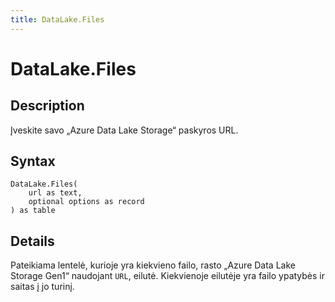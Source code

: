 ```yaml
---
title: DataLake.Files
---
```


# DataLake.Files


## Description

Įveskite savo „Azure Data Lake Storage“ paskyros URL.


## Syntax

```powerquery
DataLake.Files(
    url as text,
    optional options as record
) as table
```


## Details

Pateikiama lentelė, kurioje yra kiekvieno failo, rasto „Azure Data Lake Storage Gen1“ naudojant <code>URL</code>, eilutė. Kiekvienoje eilutėje yra failo ypatybės ir saitas į jo turinį.


